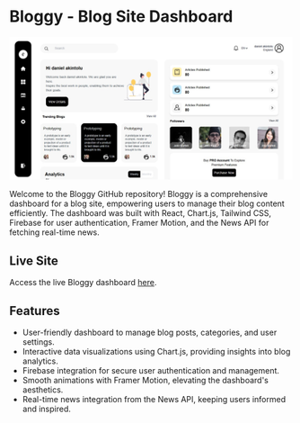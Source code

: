 # Bloggy - Blog Site Dashboard

![Bloggy Dashboard](bloggy.jpg)

Welcome to the Bloggy GitHub repository! Bloggy is a comprehensive dashboard for a blog site, empowering users to manage their blog content efficiently. The dashboard was built with React, Chart.js, Tailwind CSS, Firebase for user authentication, Framer Motion, and the News API for fetching real-time news.

## Live Site

Access the live Bloggy dashboard [here](https://dashboard-brown-nu.vercel.app).

## Features

- User-friendly dashboard to manage blog posts, categories, and user settings.
- Interactive data visualizations using Chart.js, providing insights into blog analytics.
- Firebase integration for secure user authentication and management.
- Smooth animations with Framer Motion, elevating the dashboard's aesthetics.
- Real-time news integration from the News API, keeping users informed and inspired.


